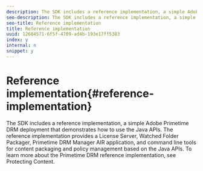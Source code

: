 ```yaml
---
description: The SDK includes a reference implementation, a simple Adobe Primetime DRM deployment that demonstrates how to use the Java APIs. The reference implementation provides a License Server, Watched Folder Packager, Primetime DRM Manager AIR application, and command line tools for content packaging and policy management based on the Java APIs. To learn more about the Primetime DRM reference implementation, see Protecting Content.
seo-description: The SDK includes a reference implementation, a simple Adobe Primetime DRM deployment that demonstrates how to use the Java APIs. The reference implementation provides a License Server, Watched Folder Packager, Primetime DRM Manager AIR application, and command line tools for content packaging and policy management based on the Java APIs. To learn more about the Primetime DRM reference implementation, see Protecting Content.
seo-title: Reference implementation
title: Reference implementation
uuid: 12684571-6f5f-4709-ad4b-193e17ff5383
index: y
internal: n
snippet: y
---
```


# Reference implementation{#reference-implementation}

The SDK includes a reference implementation, a simple Adobe Primetime DRM deployment that demonstrates how to use the Java APIs. The reference implementation provides a License Server, Watched Folder Packager, Primetime DRM Manager AIR application, and command line tools for content packaging and policy management based on the Java APIs. To learn more about the Primetime DRM reference implementation, see Protecting Content.

